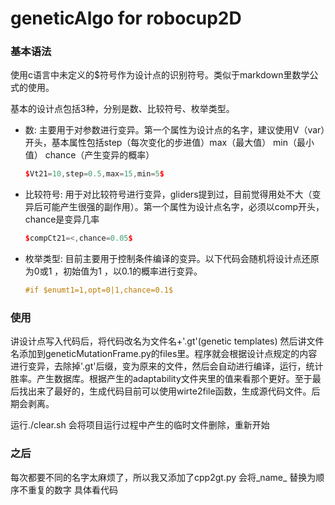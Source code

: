 # geneticAlgo for robocup2D

### 基本语法
使用c语言中未定义的$符号作为设计点的识别符号。类似于markdown里数学公式的使用。 

基本的设计点包括3种，分别是数、比较符号、枚举类型。 
* 数: 主要用于对参数进行变异。第一个属性为设计点的名字，建议使用V（var）开头，基本属性包括step（每次变化的步进值）max（最大值） min（最小值） chance（产生变异的概率）
    ```c++
    $Vt21=10,step=0.5,max=15,min=5$ 
    ```
* 比较符号: 用于对比较符号进行变异，gliders提到过，目前觉得用处不大（变异后可能产生很强的副作用）。第一个属性为设计点名字，必须以comp开头，chance是变异几率
    ```c++
    $compCt21=<,chance=0.05$
    ```
* 枚举类型: 目前主要用于控制条件编译的变异。以下代码会随机将设计点还原为0或1 ，初始值为1 ，以0.1的概率进行变异。
  ```c++
  #if $enumt1=1,opt=0|1,chance=0.1$
  ```

### 使用
讲设计点写入代码后，将代码改名为文件名+'.gt'(genetic templates) 然后讲文件名添加到geneticMutationFrame.py的files里。程序就会根据设计点规定的内容进行变异，去除掉'.gt'后缀，变为原来的文件，然后会自动进行编译，运行，统计胜率。产生数据库。根据产生的adaptability文件夹里的值来看那个更好。至于最后找出来了最好的，生成代码目前可以使用wirte2file函数，生成源代码文件。后期会剥离。

运行./clear.sh 会将项目运行过程中产生的临时文件删除，重新开始

### 之后
每次都要不同的名字太麻烦了，所以我又添加了cpp2gt.py 会将_name_ 替换为顺序不重复的数字 具体看代码